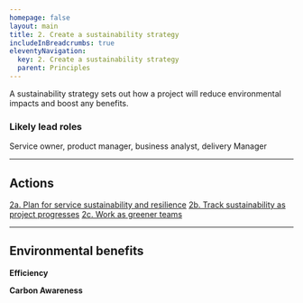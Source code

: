 ```yaml
---
homepage: false
layout: main
title: 2. Create a sustainability strategy
includeInBreadcrumbs: true
eleventyNavigation:
  key: 2. Create a sustainability strategy
  parent: Principles
---
```


A sustainability strategy sets out how a project will reduce environmental impacts and boost any benefits.

### Likely lead roles

Service owner, product manager, business analyst, delivery Manager

* * *

## Actions
[2a. Plan for service sustainability and resilience](/principles/actions/2a-plan-for-service-sustainability-and-resilience)
[2b. Track sustainability as project progresses](/principles/actions/2b-track-sustainability-as-project-progresses)
[2c. Work as greener teams](/principles/actions/2c-work-as-greener-teams)

* * *

## Environmental benefits

<p class="govuk-body"><strong class="govuk-tag">
  Efficiency
</strong></p>
<p class="govuk-body"><strong class="govuk-tag">
  Carbon Awareness
</strong></p>


